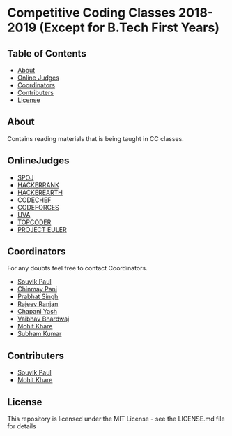 # Competitive Coding Classes 2018-2019 (Except for B.Tech First Years)


## Table of Contents

- [About](#About)
- [Online Judges](#OnlineJudges)
- [Coordinators](#Coordinators)
- [Contributers](#Contributers)
- [License](#License)

## About

Contains reading materials that is being taught in CC classes.

## OnlineJudges

- [SPOJ](https://www.spoj.com/)
- [HACKERRANK](https://www.hackerrank.com/)
- [HACKEREARTH](https://www.hackerearth.com/)
- [CODECHEF](https://www.codechef.com/)
- [CODEFORCES](https://codeforces.com/)
- [UVA](https://uva.onlinejudge.org/)
- [TOPCODER](https://www.topcoder.com/)
- [PROJECT EULER](https://projecteuler.net/)

## Coordinators

For any doubts feel free to contact Coordinators.

* [Souvik Paul](https://www.facebook.com/Flysky1208)
* [Chinmay Pani](https://www.facebook.com/profile.php?id=100006464892299)
* [Prabhat Singh](https://www.facebook.com/PRABobalistic)
* [Rajeev Ranjan](https://www.facebook.com/rajeevranjan1411)
* [Chapani Yash](https://www.facebook.com/yashchapani)
* [Vaibhav Bhardwaj](https://www.facebook.com/vkvaibhav4)
* [Mohit Khare](https://www.facebook.com/mkfeuhrer)
* [Subham Kumar](https://www.facebook.com/sonu7120k)



## Contributers

* [Souvik Paul](https://github.com/FLYSKY12)
* [Mohit Khare](https://github.com/mkfeuhrer)


## License

This repository is licensed under the MIT License - see the LICENSE.md file for details
